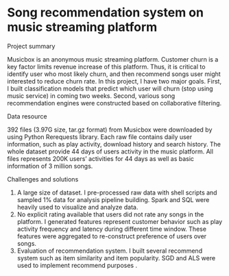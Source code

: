 # Song recommendation system on music streaming platform
Project summary

Musicbox is an anonymous music streaming platform. Customer churn is a key factor limits revenue increase of this platform. Thus, it is critical to identify user who most likely churn, and then recommend songs user might interested to reduce churn rate. In this project, I have two major goals. First, I built classification models that predict which user will churn (stop using music service) in coming two weeks. Second, various song recommendation engines were constructed based on collaborative filtering.

Data resource

392 files (3.97G size, tar.gz format) from Musicbox were downloaded by using Python Rerequests library.
Each raw file contains daily user information, such as play activity, download history and search history. 
The whole dataset provide 44 days of users activity in the music platform.
All files represents 200K users’ activities for 44 days as well as basic information of 3 million songs. 

Challenges and solutions

1.	A large size of dataset. I pre-processed raw data with shell scripts and sampled 1% data for analysis pipeline building. Spark and SQL were heavily used to visualize and analyze data.
2.	No explicit rating available that users did not rate any songs in the platform. I generated features represent customer behavior such as play activity frequency and latency during different time window. These features were aggregated to re-construct preference of users over songs. 
3.	Evaluation of recommendation system. I built several recommend system such as item similarity and item popularity. SGD and ALS were used to implement recommend purposes
. 

